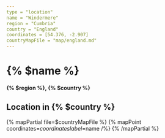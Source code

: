 ```yaml
---
type = "location"
name = "Windermere"
region = "Cumbria"
country = "England"
coordinates = [54.376, -2.907]
countryMapFile = "map/england.md"
---
```


# {% $name %}

**{% $region %}, {% $country %}**

## Location in {% $country %}

{% mapPartial file=$countryMapFile %}
  {% mapPoint coordinates=$coordinates label=$name /%}
{% /mapPartial %}
